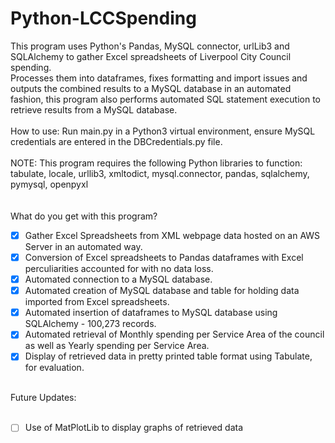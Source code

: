 # Python-LCCSpending
This program uses Python's Pandas, MySQL connector, urlLib3 and SQLAlchemy to gather Excel spreadsheets of Liverpool City Council spending. <br />
Processes them into dataframes, fixes formatting and import issues and outputs the combined results to a MySQL database in an automated fashion,
this program also performs automated SQL statement execution to retrieve results from a MySQL database. <br />
<br />
How to use: Run main.py in a Python3 virtual environment, ensure MySQL credentials are entered in the DBCredentials.py file. <br /> <br />
NOTE: This program requires the following Python libraries to function: <br />
tabulate, locale, urllib3, xmltodict, mysql.connector, pandas, sqlalchemy, pymysql, openpyxl <br />
<br /> <br />
What do you get with this program?<br />
- [x] Gather Excel Spreadsheets from XML webpage data hosted on an AWS Server in an automated way.
- [x] Conversion of Excel spreadsheets to Pandas dataframes with Excel perculiarities accounted for with no data loss.
- [x] Automated connection to a MySQL database.
- [x] Automated creation of MySQL database and table for holding data imported from Excel spreadsheets.
- [x] Automated insertion of dataframes to MySQL database using SQLAlchemy - 100,273 records.
- [x] Automated retrieval of Monthly spending per Service Area of the council as well as Yearly spending per Service Area.
- [x] Display of retrieved data in pretty printed table format using Tabulate, for evaluation.
<!-- -->
<br />
Future Updates:<br />
<br />

- [ ] Use of MatPlotLib to display graphs of retrieved data
<br />
<!-- end of the list -->
